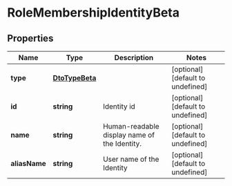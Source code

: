 # RoleMembershipIdentityBeta

## Properties

Name | Type | Description | Notes
------------ | ------------- | ------------- | -------------
**type** | [**DtoTypeBeta**](DtoTypeBeta.md) |  | [optional] [default to undefined]
**id** | **string** | Identity id | [optional] [default to undefined]
**name** | **string** | Human-readable display name of the Identity. | [optional] [default to undefined]
**aliasName** | **string** | User name of the Identity | [optional] [default to undefined]

